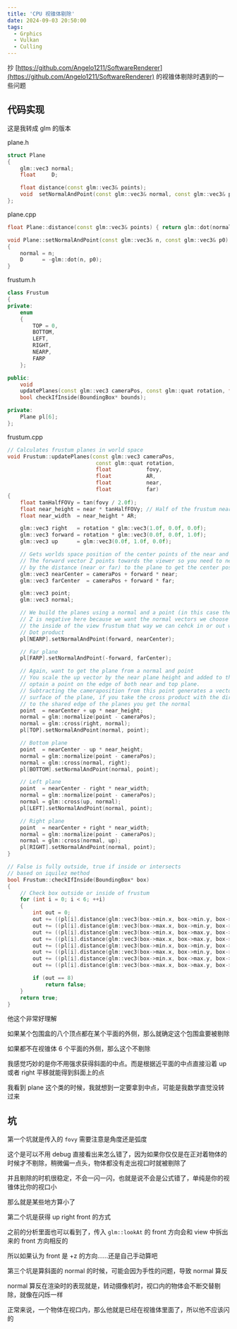 ```yaml
---
title: 'CPU 视锥体剔除'
date: 2024-09-03 20:50:00
tags:
  - Grphics
  - Vulkan
  - Culling
---
```


抄 [https://github.com/Angelo1211/SoftwareRenderer](https://github.com/Angelo1211/SoftwareRenderer) 的视锥体剔除时遇到的一些问题

## 代码实现

这是我转成 glm 的版本

plane.h

```cpp
struct Plane
{
    glm::vec3 normal;
    float     D;

    float distance(const glm::vec3& points);
    void  setNormalAndPoint(const glm::vec3& normal, const glm::vec3& point);
};
```

plane.cpp

```cpp
float Plane::distance(const glm::vec3& points) { return glm::dot(normal, points) + D; }

void Plane::setNormalAndPoint(const glm::vec3& n, const glm::vec3& p0)
{
    normal = n;
    D      = -glm::dot(n, p0);
}
```

frustum.h

```cpp
class Frustum
{
private:
    enum
    {
        TOP = 0,
        BOTTOM,
        LEFT,
        RIGHT,
        NEARP,
        FARP
    };

public:
    void
    updatePlanes(const glm::vec3 cameraPos, const glm::quat rotation, float fovy, float AR, float near, float far);
    bool checkIfInside(BoundingBox* bounds);

private:
    Plane pl[6];
};
```

frustum.cpp

```cpp
// Calculates frustum planes in world space
void Frustum::updatePlanes(const glm::vec3 cameraPos,
                            const glm::quat rotation,
                            float           fovy,
                            float           AR,
                            float           near,
                            float           far)
{
    float tanHalfFOVy = tan(fovy / 2.0f);
    float near_height = near * tanHalfFOVy; // Half of the frustum near plane height
    float near_width  = near_height * AR;

    glm::vec3 right   = rotation * glm::vec3(1.0f, 0.0f, 0.0f);
    glm::vec3 forward = rotation * glm::vec3(0.0f, 0.0f, 1.0f);
    glm::vec3 up      = glm::vec3(0.0f, 1.0f, 0.0f);

    // Gets worlds space position of the center points of the near and far planes
    // The forward vector Z points towards the viewer so you need to negate it and scale it
    // by the distance (near or far) to the plane to get the center positions
    glm::vec3 nearCenter = cameraPos + forward * near;
    glm::vec3 farCenter  = cameraPos + forward * far;

    glm::vec3 point;
    glm::vec3 normal;

    // We build the planes using a normal and a point (in this case the center)
    // Z is negative here because we want the normal vectors we choose to point towards
    // the inside of the view frustum that way we can cehck in or out with a simple
    // Dot product
    pl[NEARP].setNormalAndPoint(forward, nearCenter);

    // Far plane
    pl[FARP].setNormalAndPoint(-forward, farCenter);

    // Again, want to get the plane from a normal and point
    // You scale the up vector by the near plane height and added to the nearcenter to
    // optain a point on the edge of both near and top plane.
    // Subtracting the cameraposition from this point generates a vector that goes along the
    // surface of the plane, if you take the cross product with the direction vector equal
    // to the shared edge of the planes you get the normal
    point  = nearCenter + up * near_height;
    normal = glm::normalize(point - cameraPos);
    normal = glm::cross(right, normal);
    pl[TOP].setNormalAndPoint(normal, point);

    // Bottom plane
    point  = nearCenter - up * near_height;
    normal = glm::normalize(point - cameraPos);
    normal = glm::cross(normal, right);
    pl[BOTTOM].setNormalAndPoint(normal, point);

    // Left plane
    point  = nearCenter - right * near_width;
    normal = glm::normalize(point - cameraPos);
    normal = glm::cross(up, normal);
    pl[LEFT].setNormalAndPoint(normal, point);

    // Right plane
    point  = nearCenter + right * near_width;
    normal = glm::normalize(point - cameraPos);
    normal = glm::cross(normal, up);
    pl[RIGHT].setNormalAndPoint(normal, point);
}

// False is fully outside, true if inside or intersects
// based on iquilez method
bool Frustum::checkIfInside(BoundingBox* box)
{
    // Check box outside or inside of frustum
    for (int i = 0; i < 6; ++i)
    {
        int out = 0;
        out += ((pl[i].distance(glm::vec3(box->min.x, box->min.y, box->min.z)) < 0.0) ? 1 : 0);
        out += ((pl[i].distance(glm::vec3(box->max.x, box->min.y, box->min.z)) < 0.0) ? 1 : 0);
        out += ((pl[i].distance(glm::vec3(box->min.x, box->max.y, box->min.z)) < 0.0) ? 1 : 0);
        out += ((pl[i].distance(glm::vec3(box->max.x, box->max.y, box->min.z)) < 0.0) ? 1 : 0);
        out += ((pl[i].distance(glm::vec3(box->min.x, box->min.y, box->max.z)) < 0.0) ? 1 : 0);
        out += ((pl[i].distance(glm::vec3(box->max.x, box->min.y, box->max.z)) < 0.0) ? 1 : 0);
        out += ((pl[i].distance(glm::vec3(box->min.x, box->max.y, box->max.z)) < 0.0) ? 1 : 0);
        out += ((pl[i].distance(glm::vec3(box->max.x, box->max.y, box->max.z)) < 0.0) ? 1 : 0);

        if (out == 8)
            return false;
    }
    return true;
}
```

他这个非常好理解

如果某个包围盒的八个顶点都在某个平面的外侧，那么就确定这个包围盒要被剔除

如果都不在视锥体 6 个平面的外侧，那么这个不剔除

我感觉巧妙的是你不用强求获得斜面的中点。而是根据近平面的中点直接沿着 up 或者 right 平移就能得到斜面上的点

我看到 plane 这个类的时候，我就想到一定要拿到中点，可能是我数学直觉没转过来

## 坑

第一个坑就是传入的 `fovy` 需要注意是角度还是弧度

这个是可以不用 debug 直接看出来怎么错了，因为如果你仅仅是在正对着物体的时候才不剔除，稍微偏一点头，物体都没有走出视口时就被剔除了

并且剔除的时机很稳定，不会一闪一闪，也就是说不会是公式错了，单纯是你的视锥体比你的视口小

那么就是某些地方算小了

第二个坑是获得 up right front 的方式

之前的分析里面也可以看到了，传入 `glm::lookAt` 的 front 方向会和 view 中拆出来的 front 方向相反的

所以如果认为 front 是 +z 的方向……还是自己手动算吧

第三个坑是算斜面的 normal 的时候，可能会因为手性的问题，导致 normal 算反

normal 算反在渲染时的表现就是，转动摄像机时，视口内的物体会不断交替剔除，就像在闪烁一样

正常来说，一个物体在视口内，那么他就是已经在视锥体里面了，所以他不应该闪的

<script src="https://utteranc.es/client.js"
        repo="CheapMeow/cheapmeow.github.io"
        issue-term="pathname"
        theme="github-light"
        crossorigin="anonymous"
        async>
</script>
